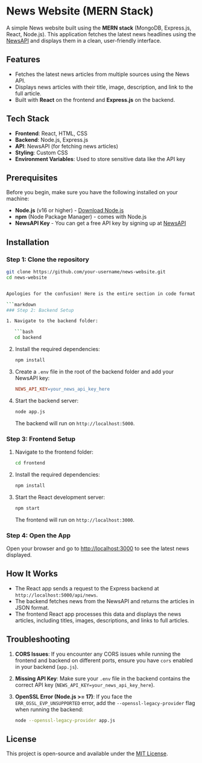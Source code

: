 # News Website (MERN Stack)

A simple News website built using the **MERN stack** (MongoDB, Express.js, React, Node.js). This application fetches the latest news headlines using the [NewsAPI](https://newsapi.org) and displays them in a clean, user-friendly interface.

## Features

- Fetches the latest news articles from multiple sources using the News API.
- Displays news articles with their title, image, description, and link to the full article.
- Built with **React** on the frontend and **Express.js** on the backend.

## Tech Stack

- **Frontend**: React, HTML, CSS
- **Backend**: Node.js, Express.js
- **API**: NewsAPI (for fetching news articles)
- **Styling**: Custom CSS
- **Environment Variables**: Used to store sensitive data like the API key

## Prerequisites

Before you begin, make sure you have the following installed on your machine:

- **Node.js** (v16 or higher) - [Download Node.js](https://nodejs.org/)
- **npm** (Node Package Manager) - comes with Node.js
- **NewsAPI Key** - You can get a free API key by signing up at [NewsAPI](https://newsapi.org/)

## Installation

### Step 1: Clone the repository

```bash
git clone https://github.com/your-username/news-website.git
cd news-website


Apologies for the confusion! Here is the entire section in code format for the `README.md` file:

```markdown
### Step 2: Backend Setup

1. Navigate to the backend folder:

   ```bash
   cd backend
   ```

2. Install the required dependencies:

   ```bash
   npm install
   ```

3. Create a `.env` file in the root of the backend folder and add your NewsAPI key:

   ```makefile
   NEWS_API_KEY=your_news_api_key_here
   ```

4. Start the backend server:

   ```bash
   node app.js
   ```

   The backend will run on `http://localhost:5000`.

### Step 3: Frontend Setup

1. Navigate to the frontend folder:

   ```bash
   cd frontend
   ```

2. Install the required dependencies:

   ```bash
   npm install
   ```

3. Start the React development server:

   ```bash
   npm start
   ```

   The frontend will run on `http://localhost:3000`.

### Step 4: Open the App

Open your browser and go to [http://localhost:3000](http://localhost:3000) to see the latest news displayed.

## How It Works

- The React app sends a request to the Express backend at `http://localhost:5000/api/news`.
- The backend fetches news from the NewsAPI and returns the articles in JSON format.
- The frontend React app processes this data and displays the news articles, including titles, images, descriptions, and links to full articles.

## Troubleshooting

1. **CORS Issues**: If you encounter any CORS issues while running the frontend and backend on different ports, ensure you have `cors` enabled in your backend (`app.js`).

2. **Missing API Key**: Make sure your `.env` file in the backend contains the correct API key (`NEWS_API_KEY=your_news_api_key_here`).

3. **OpenSSL Error (Node.js >= 17)**: If you face the `ERR_OSSL_EVP_UNSUPPORTED` error, add the `--openssl-legacy-provider` flag when running the backend:

   ```bash
   node --openssl-legacy-provider app.js
   ```

## License

This project is open-source and available under the [MIT License](LICENSE).
